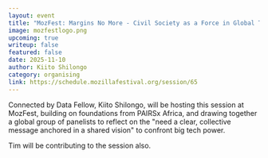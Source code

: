 ```yaml
---
layout: event
title: "MozFest: Margins No More - Civil Society as a Force in Global Tech Politics"
image: mozfestlogo.png
upcoming: true
writeup: false
featured: false
date: 2025-11-10
author: Kiito Shilongo
category: organising
link: https://schedule.mozillafestival.org/session/65
---
```


Connected by Data Fellow, Kiito Shilongo, will be hosting this session at MozFest, building on foundations from PAIRSx Africa, and drawing together a global group of panelists to reflect on the "need a clear, collective message anchored in a shared vision" to confront big tech power.

Tim will be contributing to the session also.

